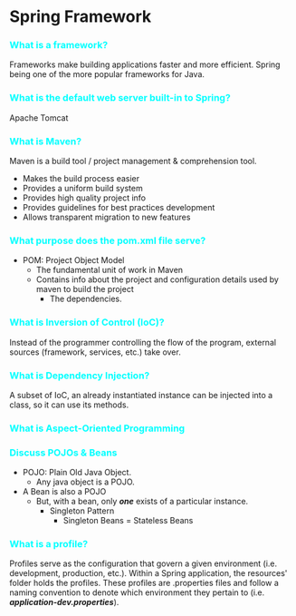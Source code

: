 # Spring Framework

### <span style="color: aqua">What is a framework?</span>
Frameworks make building applications faster and more efficient. Spring being one of the more popular frameworks for Java.

### <span style="color: aqua">What is the default web server built-in to Spring?</span>
Apache Tomcat

### <span style="color: aqua">What is Maven?</span>
Maven is a build tool / project management & comprehension tool.
- Makes the build process easier
- Provides a uniform build system
- Provides high quality project info
- Provides guidelines for best practices development
- Allows transparent migration to new features

### <span style="color: aqua">What purpose does the pom.xml file serve?</span>
- POM: Project Object Model
  - The fundamental unit of work in Maven
  - Contains info about the project and configuration details used by maven to build the project
    - The dependencies.
### <span style="color: aqua">What is Inversion of Control (IoC)?</span>
Instead of the programmer controlling the flow of the program, external sources (framework, services, etc.) take over.
### <span style="color: aqua">What is Dependency Injection?</span>
A subset of IoC, an already instantiated instance can be injected into a class, so it can use its methods.

### <span style="color: aqua">What is Aspect-Oriented Programming</span>

### <span style="color: aqua">Discuss POJOs & Beans</span>
- POJO: Plain Old Java Object.
  - Any java object is a POJO.
- A Bean is also a POJO
  - But, with a bean, only ***one*** exists of a particular instance.
    - Singleton Pattern
      - Singleton Beans = Stateless Beans

### <span style="color: aqua">What is a profile?</span>
Profiles serve as the configuration that govern a given environment (i.e. development, production, etc.). Within a Spring application,
the resources' folder holds the profiles. These profiles are .properties files and follow a naming convention to denote which environment 
they pertain to (i.e. ***application-dev.properties***).
### <span style="color: aqua"></span>

### <span style="color: aqua"></span>

### <span style="color: aqua"></span>

### <span style="color: aqua"></span>

### <span style="color: aqua"></span>

### <span style="color: aqua"></span>

### <span style="color: aqua"></span>

### <span style="color: aqua"></span>

### <span style="color: aqua"></span>